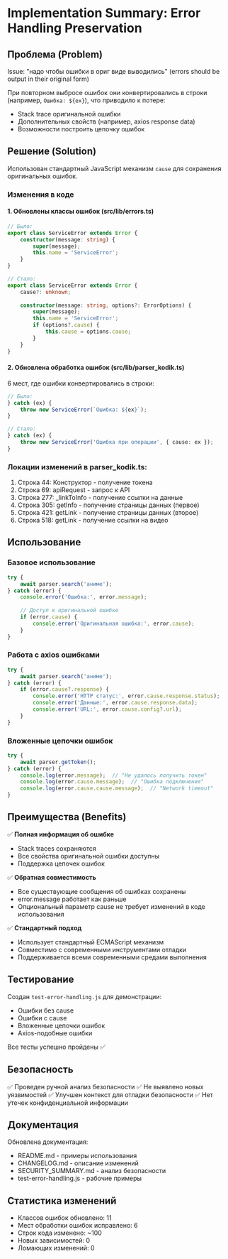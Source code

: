 # Implementation Summary: Error Handling Preservation

## Проблема (Problem)
Issue: "надо чтобы ошибки в ориг виде выводились" (errors should be output in their original form)

При повторном выбросе ошибок они конвертировались в строки (например, `Ошибка: ${ex}`), что приводило к потере:
- Stack trace оригинальной ошибки
- Дополнительных свойств (например, axios response data)
- Возможности построить цепочку ошибок

## Решение (Solution)
Использован стандартный JavaScript механизм `cause` для сохранения оригинальных ошибок.

### Изменения в коде

#### 1. Обновлены классы ошибок (src/lib/errors.ts)
```typescript
// Было:
export class ServiceError extends Error {
    constructor(message: string) {
        super(message);
        this.name = 'ServiceError';
    }
}

// Стало:
export class ServiceError extends Error {
    cause?: unknown;
    
    constructor(message: string, options?: ErrorOptions) {
        super(message);
        this.name = 'ServiceError';
        if (options?.cause) {
            this.cause = options.cause;
        }
    }
}
```

#### 2. Обновлена обработка ошибок (src/lib/parser_kodik.ts)
6 мест, где ошибки конвертировались в строки:

```typescript
// Было:
} catch (ex) {
    throw new ServiceError(`Ошибка: ${ex}`);
}

// Стало:
} catch (ex) {
    throw new ServiceError('Ошибка при операции', { cause: ex });
}
```

### Локации изменений в parser_kodik.ts:
1. Строка 44: Конструктор - получение токена
2. Строка 69: apiRequest - запрос к API
3. Строка 277: _linkToInfo - получение ссылки на данные
4. Строка 305: getInfo - получение страницы данных (первое)
5. Строка 421: getLink - получение страницы данных (второе)
6. Строка 518: getLink - получение ссылки на видео

## Использование

### Базовое использование
```typescript
try {
    await parser.search('аниме');
} catch (error) {
    console.error('Ошибка:', error.message);
    
    // Доступ к оригинальной ошибке
    if (error.cause) {
        console.error('Оригинальная ошибка:', error.cause);
    }
}
```

### Работа с axios ошибками
```typescript
try {
    await parser.search('аниме');
} catch (error) {
    if (error.cause?.response) {
        console.error('HTTP статус:', error.cause.response.status);
        console.error('Данные:', error.cause.response.data);
        console.error('URL:', error.cause.config?.url);
    }
}
```

### Вложенные цепочки ошибок
```typescript
try {
    await parser.getToken();
} catch (error) {
    console.log(error.message);  // "Не удалось получить токен"
    console.log(error.cause.message);  // "Ошибка подключения"
    console.log(error.cause.cause.message);  // "Network timeout"
}
```

## Преимущества (Benefits)

✅ **Полная информация об ошибке**
- Stack traces сохраняются
- Все свойства оригинальной ошибки доступны
- Поддержка цепочек ошибок

✅ **Обратная совместимость**
- Все существующие сообщения об ошибках сохранены
- error.message работает как раньше
- Опциональный параметр cause не требует изменений в коде использования

✅ **Стандартный подход**
- Использует стандартный ECMAScript механизм
- Совместимо с современными инструментами отладки
- Поддерживается всеми современными средами выполнения

## Тестирование

Создан `test-error-handling.js` для демонстрации:
- Ошибки без cause
- Ошибки с cause
- Вложенные цепочки ошибок
- Axios-подобные ошибки

Все тесты успешно пройдены ✅

## Безопасность

✅ Проведен ручной анализ безопасности
✅ Не выявлено новых уязвимостей
✅ Улучшен контекст для отладки безопасности
✅ Нет утечек конфиденциальной информации

## Документация

Обновлена документация:
- README.md - примеры использования
- CHANGELOG.md - описание изменений
- SECURITY_SUMMARY.md - анализ безопасности
- test-error-handling.js - рабочие примеры

## Статистика изменений

- Классов ошибок обновлено: 11
- Мест обработки ошибок исправлено: 6
- Строк кода изменено: ~100
- Новых зависимостей: 0
- Ломающих изменений: 0

